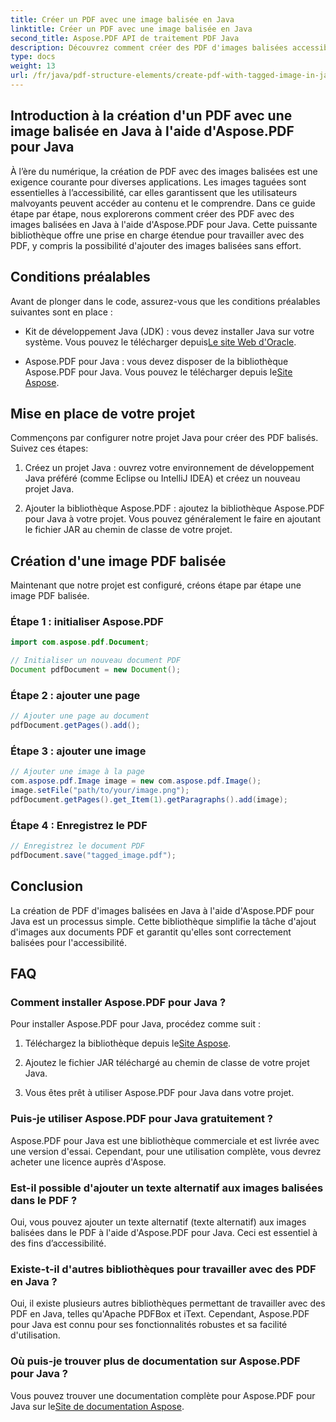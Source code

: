 ```yaml
---
title: Créer un PDF avec une image balisée en Java
linktitle: Créer un PDF avec une image balisée en Java
second_title: Aspose.PDF API de traitement PDF Java
description: Découvrez comment créer des PDF d'images balisées accessibles en Java à l'aide d'Aspose.PDF pour Java. Suivez notre guide étape par étape pour une génération transparente de PDF.
type: docs
weight: 13
url: /fr/java/pdf-structure-elements/create-pdf-with-tagged-image-in-java/
---
```


## Introduction à la création d'un PDF avec une image balisée en Java à l'aide d'Aspose.PDF pour Java

À l’ère du numérique, la création de PDF avec des images balisées est une exigence courante pour diverses applications. Les images taguées sont essentielles à l’accessibilité, car elles garantissent que les utilisateurs malvoyants peuvent accéder au contenu et le comprendre. Dans ce guide étape par étape, nous explorerons comment créer des PDF avec des images balisées en Java à l'aide d'Aspose.PDF pour Java. Cette puissante bibliothèque offre une prise en charge étendue pour travailler avec des PDF, y compris la possibilité d'ajouter des images balisées sans effort.

## Conditions préalables

Avant de plonger dans le code, assurez-vous que les conditions préalables suivantes sont en place :

-  Kit de développement Java (JDK) : vous devez installer Java sur votre système. Vous pouvez le télécharger depuis[Le site Web d'Oracle](https://www.oracle.com/java/technologies/javase-downloads.html).

-  Aspose.PDF pour Java : vous devez disposer de la bibliothèque Aspose.PDF pour Java. Vous pouvez le télécharger depuis le[Site Aspose](https://releases.aspose.com/pdf/java/).

## Mise en place de votre projet

Commençons par configurer notre projet Java pour créer des PDF balisés. Suivez ces étapes:

1. Créez un projet Java : ouvrez votre environnement de développement Java préféré (comme Eclipse ou IntelliJ IDEA) et créez un nouveau projet Java.

2. Ajouter la bibliothèque Aspose.PDF : ajoutez la bibliothèque Aspose.PDF pour Java à votre projet. Vous pouvez généralement le faire en ajoutant le fichier JAR au chemin de classe de votre projet.

## Création d'une image PDF balisée

Maintenant que notre projet est configuré, créons étape par étape une image PDF balisée.

### Étape 1 : initialiser Aspose.PDF

```java
import com.aspose.pdf.Document;

// Initialiser un nouveau document PDF
Document pdfDocument = new Document();
```

### Étape 2 : ajouter une page

```java
// Ajouter une page au document
pdfDocument.getPages().add();
```

### Étape 3 : ajouter une image

```java
// Ajouter une image à la page
com.aspose.pdf.Image image = new com.aspose.pdf.Image();
image.setFile("path/to/your/image.png");
pdfDocument.getPages().get_Item(1).getParagraphs().add(image);
```

### Étape 4 : Enregistrez le PDF

```java
// Enregistrez le document PDF
pdfDocument.save("tagged_image.pdf");
```

## Conclusion

La création de PDF d'images balisées en Java à l'aide d'Aspose.PDF pour Java est un processus simple. Cette bibliothèque simplifie la tâche d'ajout d'images aux documents PDF et garantit qu'elles sont correctement balisées pour l'accessibilité.

## FAQ

### Comment installer Aspose.PDF pour Java ?

Pour installer Aspose.PDF pour Java, procédez comme suit :

1.  Téléchargez la bibliothèque depuis le[Site Aspose](https://releases.aspose.com/pdf/java/).

2. Ajoutez le fichier JAR téléchargé au chemin de classe de votre projet Java.

3. Vous êtes prêt à utiliser Aspose.PDF pour Java dans votre projet.

### Puis-je utiliser Aspose.PDF pour Java gratuitement ?

Aspose.PDF pour Java est une bibliothèque commerciale et est livrée avec une version d'essai. Cependant, pour une utilisation complète, vous devrez acheter une licence auprès d'Aspose.

### Est-il possible d'ajouter un texte alternatif aux images balisées dans le PDF ?

Oui, vous pouvez ajouter un texte alternatif (texte alternatif) aux images balisées dans le PDF à l'aide d'Aspose.PDF pour Java. Ceci est essentiel à des fins d’accessibilité.

### Existe-t-il d'autres bibliothèques pour travailler avec des PDF en Java ?

Oui, il existe plusieurs autres bibliothèques permettant de travailler avec des PDF en Java, telles qu'Apache PDFBox et iText. Cependant, Aspose.PDF pour Java est connu pour ses fonctionnalités robustes et sa facilité d'utilisation.

### Où puis-je trouver plus de documentation sur Aspose.PDF pour Java ?

 Vous pouvez trouver une documentation complète pour Aspose.PDF pour Java sur le[Site de documentation Aspose](https://reference.aspose.com/pdf/java/).